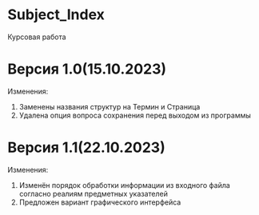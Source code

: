 # Subject_Index
Курсовая работа

Версия 1.0(15.10.2023)
=============
Изменения:
  1) Заменены названия структур на Термин и Страница
  2) Удалена опция вопроса сохранения перед выходом из программы

Версия 1.1(22.10.2023)
============
Изменения:
  1) Изменён порядок обработки информации из входного файла согласно реалиям предметных указателей
  2) Предложен вариант графического интерфейса
